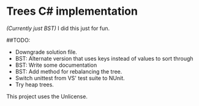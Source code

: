 # Trees C# implementation 
*(Currently just BST)*
I did this just for fun.

##TODO:
* Downgrade solution file.
* BST: Alternate version that uses keys instead of values to sort through
* BST: Write some documentation
* BST: Add method for rebalancing the tree.
* Switch unittest from VS' test suite to NUnit.
* Try heap trees.

This project uses the Unlicense.
